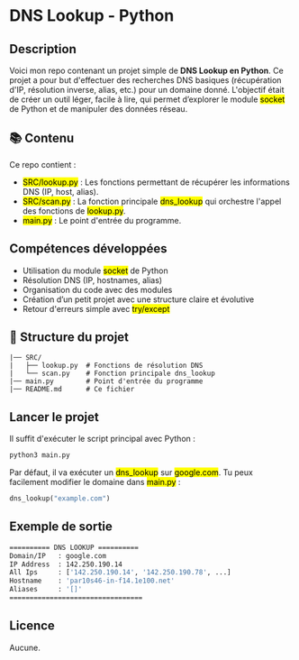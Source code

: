 # DNS Lookup - Python

## Description

Voici mon repo contenant un projet simple de **DNS Lookup en Python**.
Ce projet a pour but d'effectuer des recherches DNS basiques (récupération d'IP, résolution inverse, alias, etc.) pour un domaine donné.
L'objectif était de créer un outil léger, facile à lire, qui permet d’explorer le module <mark>socket</mark> de Python et de manipuler des données réseau.

## 📚 Contenu

Ce repo contient :
- <mark>SRC/lookup.py</mark> : Les fonctions permettant de récupérer les informations DNS (IP, host, alias).
- <mark>SRC/scan.py</mark> : La fonction principale <mark>dns_lookup</mark> qui orchestre l'appel des fonctions de <mark>lookup.py</mark>.
- <mark>main.py</mark> : Le point d'entrée du programme.

## Compétences développées

- Utilisation du module <mark>socket</mark> de Python
- Résolution DNS (IP, hostnames, alias)
- Organisation du code avec des modules
- Création d’un petit projet avec une structure claire et évolutive
- Retour d'erreurs simple avec <mark>try/except</mark>

## 📁 Structure du projet
```
|── SRC/
|   ├── lookup.py  # Fonctions de résolution DNS
|   └── scan.py    # Fonction principale dns_lookup
|── main.py        # Point d'entrée du programme
|── README.md      # Ce fichier
```

## Lancer le projet

Il suffit d'exécuter le script principal avec Python :
```bash
python3 main.py
```
Par défaut, il va exécuter un <mark>dns_lookup</mark> sur <mark>google.com</mark>.
Tu peux facilement modifier le domaine dans <mark>main.py</mark> :
```python
dns_lookup("example.com")
```

## Exemple de sortie
```bash
========== DNS LOOKUP ==========
Domain/IP   : google.com
IP Address  : 142.250.190.14
All Ips     : ['142.250.190.14', '142.250.190.78', ...]
Hostname    : 'par10s46-in-f14.1e100.net'
Aliases     : '[]'
=================================
```

## Licence

Aucune.
